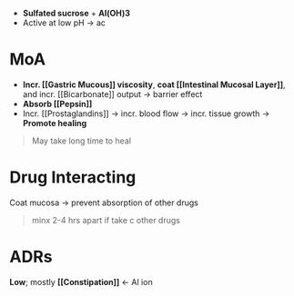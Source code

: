 - **Sulfated sucrose** + **Al(OH)3**
- Active at low pH -> ac

# MoA
- **Incr. [[Gastric Mucous]] viscosity**, **coat [[Intestinal Mucosal Layer]]**, and incr. [[Bicarbonate]] output -> barrier effect
- **Absorb [[Pepsin]]**
- Incr. [[Prostaglandins]] -> incr. blood flow -> incr. tissue growth
-> **Promote healing**
> May take long time to heal

# Drug Interacting
Coat mucosa -> prevent absorption of other drugs
> minx 2-4 hrs apart if take c other drugs

# ADRs
**Low**; mostly **[[Constipation]]** <- Al ion